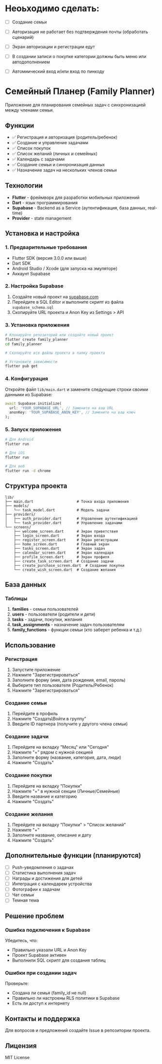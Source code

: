 # Неоьходимо сделать:

- [ ] Создание семьи
- [ ] Авторизация не работает без подтверждения почты (обработать сценарий)
- [ ] Экран авторизации и регистрации едут
- [ ] В создании записи о покупке категории должны быть меню или автодополнением
- [ ] Автомиический вход и/или вход по пинкоду


# Семейный Планер (Family Planner)

Приложение для планирования семейных задач с синхронизацией между членами семьи.

## Функции

- ✅ Регистрация и авторизация (родитель/ребенок)
- ✅ Создание и управление задачами
- ✅ Список покупок
- ✅ Список желаний (личных и семейных)
- ✅ Календарь с задачами
- ✅ Создание семьи и синхронизация данных
- ✅ Назначение задач на нескольких членов семьи

## Технологии

- **Flutter** - фреймворк для разработки мобильных приложений
- **Dart** - язык программирования
- **Supabase** - Backend as a Service (аутентификация, база данных, real-time)
- **Provider** - state management

## Установка и настройка

### 1. Предварительные требования

- Flutter SDK (версия 3.0.0 или выше)
- Dart SDK
- Android Studio / Xcode (для запуска на эмуляторе)
- Аккаунт Supabase

### 2. Настройка Supabase

1. Создайте новый проект на [supabase.com](https://supabase.com)
2. Перейдите в SQL Editor и выполните скрипт из файла `supabase_schema.sql`
3. Скопируйте URL проекта и Anon Key из Settings > API

### 3. Установка приложения

```bash
# Клонируйте репозиторий или создайте новый проект
flutter create family_planner
cd family_planner

# Скопируйте все файлы проекта в папку проекта

# Установите зависимости
flutter pub get
```

### 4. Конфигурация

Откройте файл `lib/main.dart` и замените следующие строки своими данными из Supabase:

```dart
await Supabase.initialize(
  url: 'YOUR_SUPABASE_URL', // Замените на ваш URL
  anonKey: 'YOUR_SUPABASE_ANON_KEY', // Замените на ваш ключ
);
```

### 5. Запуск приложения

```bash
# Для Android
flutter run

# Для iOS
flutter run

# Для веб
flutter run -d chrome
```

## Структура проекта

```
lib/
├── main.dart                    # Точка входа приложения
├── models/
│   └── task_model.dart          # Модель задачи
├── providers/
│   ├── auth_provider.dart       # Управление аутентификацией
│   └── task_provider.dart       # Управление задачами
└── screens/
    ├── welcome_screen.dart      # Экран приветствия
    ├── login_screen.dart        # Экран входа
    ├── register_screen.dart     # Экран регистрации
    ├── home_screen.dart         # Главный экран
    ├── tasks_screen.dart        # Экран задач
    ├── calendar_screen.dart     # Экран календаря
    ├── profile_screen.dart      # Экран профиля
    ├── create_task_screen.dart  # Создание задачи
    ├── create_purchase_screen.dart  # Создание покупки
    └── create_wish_screen.dart  # Создание желания
```

## База данных

### Таблицы

1. **families** - семьи пользователей
2. **users** - пользователи (родители и дети)
3. **tasks** - задачи, покупки, желания
4. **task_assignments** - назначение задач пользователям
5. **family_functions** - функции семьи (кто заберет ребенка и т.д.)

## Использование

### Регистрация

1. Запустите приложение
2. Нажмите "Зарегистрироваться"
3. Заполните форму (имя, дата рождения, email, пароль)
4. Выберите тип пользователя (Родитель/Ребенок)
5. Нажмите "Зарегистрироваться"

### Создание семьи

1. Перейдите в профиль
2. Нажмите "Создать\Войти в группу"
3. Введите ID партнера (получите у другого члена семьи)

### Создание задачи

1. Перейдите на вкладку "Месяц" или "Сегодня"
2. Нажмите "+" рядом с нужной секцией
3. Заполните форму (название, категория, дата, люди)
4. Нажмите "Создать"

### Создание покупки

1. Перейдите на вкладку "Покупки"
2. Нажмите "+" в нужной секции (Личные/Семейные)
3. Введите название и категорию
4. Нажмите "Создать"

### Создание желания

1. Перейдите на вкладку "Покупки" > "Список желаний"
2. Нажмите "+"
3. Заполните название, описание и дату
4. Нажмите "Создать"

## Дополнительные функции (планируются)

- [ ] Push-уведомления о задачах
- [ ] Статистика выполнения задач
- [ ] Награды и достижения для детей
- [ ] Интеграция с календарем устройства
- [ ] Фотографии к задачам
- [ ] Чат семьи
- [ ] Темная тема

## Решение проблем

### Ошибка подключения к Supabase

Убедитесь, что:
- Правильно указали URL и Anon Key
- Проект Supabase активен
- Выполнили SQL скрипт для создания таблиц

### Ошибки при создании задач

Проверьте:
- Создана ли семья (family_id не null)
- Правильно ли настроены RLS политики в Supabase
- Есть ли доступ к интернету

## Контакты и поддержка

Для вопросов и предложений создайте Issue в репозитории проекта.

## Лицензия

MIT License